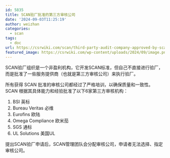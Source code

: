 ```yaml
---
id: 5835
title: SCAN验厂批准的第三方审核公司
date: '2024-09-03T11:25:19'
author: weizhan
categories:
  - scan
tags:
  - doc
url: https://csrwiki.com/scan/third-party-audit-company-approved-by-scan
featured_image: https://csrwiki.com/wp-content/uploads/2024/09/image.png
---
```


SCAN验厂组织是一个非盈利机构，它开发SCAN标准，但自己不直接进行验厂，而是批准了一些服务提供商（也就是第三方审核公司）来执行验厂。

所有获得 SCAN 批准的审核公司都经过了严格培训，以确保质量和一致性。SCAN 根据其具体能力和经验批准了以下6家第三方审核机构：

1. BSI 英标
2. Bureau Veritas 必维
3. Eurofins 欧陆
4. Omega Compliance 欧米茄
5. SGS 通标
6. UL Solutions 美国UL

提出SCAN验厂申请后，SCAN管理团队会分配审核公司，申请者无法选择、指定审核公司。

